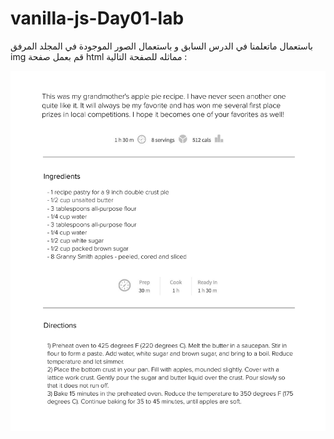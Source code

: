 # vanilla-js-Day01-lab
باستعمال ماتعلمنا في الدرس السابق و باستعمال الصور الموجودة في المجلد المرفق img قم بعمل صفحة html مماثله للصفحة التالية :   
   
      
![alt text](/img/68747470733a2f2f692e696d6775722e636f6d2f6c47474d3638512e6a7067(1).jpg)
